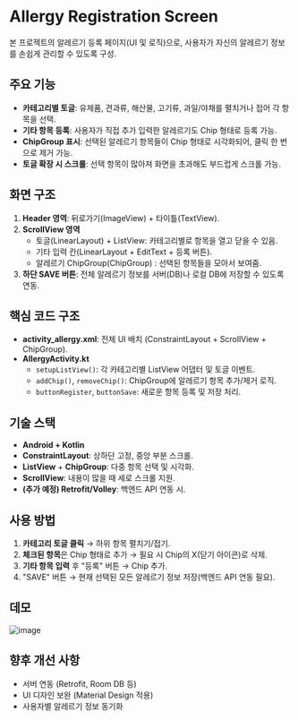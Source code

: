 # Allergy Registration Screen

본 프로젝트의 알레르기 등록 페이지(UI 및 로직)으로, 사용자가 자신의 알레르기 정보를 손쉽게 관리할 수 있도록 구성.

## 주요 기능
- **카테고리별 토글**: 유제품, 견과류, 해산물, 고기류, 과일/야채를 펼치거나 접어 각 항목을 선택.
- **기타 항목 등록**: 사용자가 직접 추가 입력한 알레르기도 Chip 형태로 등록 가능.
- **ChipGroup 표시**: 선택된 알레르기 항목들이 Chip 형태로 시각화되어, 클릭 한 번으로 제거 가능.
- **토글 확장 시 스크롤**: 선택 항목이 많아져 화면을 초과해도 부드럽게 스크롤 가능.

## 화면 구조
1. **Header 영역**: 뒤로가기(ImageView) + 타이틀(TextView).
2. **ScrollView 영역**  
   - 토글(LinearLayout) + ListView: 카테고리별로 항목을 열고 닫을 수 있음.
   - 기타 입력 칸(LinearLayout + EditText + 등록 버튼).
   - 알레르기 ChipGroup(ChipGroup) : 선택된 항목들을 모아서 보여줌.
3. **하단 SAVE 버튼**: 전체 알레르기 정보를 서버(DB)나 로컬 DB에 저장할 수 있도록 연동.

## 핵심 코드 구조
- **activity_allergy.xml**: 전체 UI 배치 (ConstraintLayout + ScrollView + ChipGroup).
- **AllergyActivity.kt**  
  - `setupListView()`: 각 카테고리별 ListView 어댑터 및 토글 이벤트.
  - `addChip()`, `removeChip()`: ChipGroup에 알레르기 항목 추가/제거 로직.
  - `buttonRegister`, `buttonSave`: 새로운 항목 등록 및 저장 처리.

## 기술 스택
- **Android + Kotlin**
- **ConstraintLayout**: 상하단 고정, 중앙 부분 스크롤.
- **ListView** + **ChipGroup**: 다중 항목 선택 및 시각화.
- **ScrollView**: 내용이 많을 때 세로 스크롤 지원.
- **(추가 예정) Retrofit/Volley**: 백엔드 API 연동 시.

## 사용 방법
1. **카테고리 토글 클릭** → 하위 항목 펼치기/접기.
2. **체크된 항목**은 Chip 형태로 추가 → 필요 시 Chip의 X(닫기 아이콘)로 삭제.
3. **기타 항목 입력** 후 "등록" 버튼 → Chip 추가.
4. "SAVE" 버튼 → 현재 선택된 모든 알레르기 정보 저장(백엔드 API 연동 필요).

## 데모
![image](https://github.com/user-attachments/assets/4c8f0448-89a3-4082-8fb3-3163614627b9)


## 향후 개선 사항
- 서버 연동 (Retrofit, Room DB 등) 
- UI 디자인 보완 (Material Design 적용)
- 사용자별 알레르기 정보 동기화

